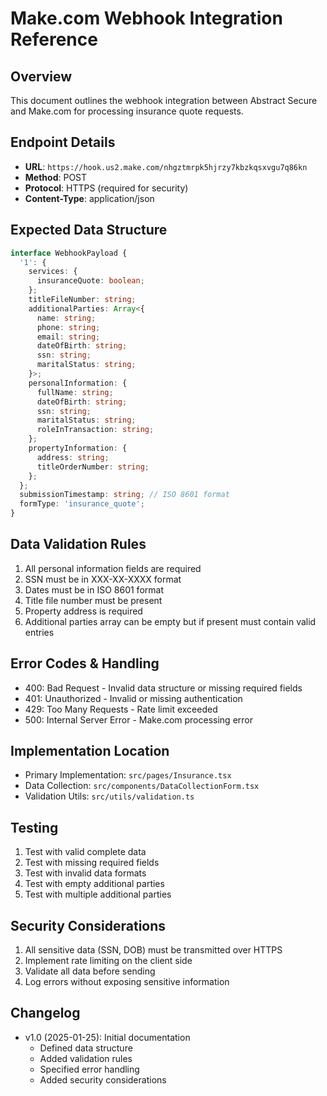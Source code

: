 # Make.com Webhook Integration Reference

## Overview
This document outlines the webhook integration between Abstract Secure and Make.com for processing insurance quote requests.

## Endpoint Details
- **URL**: `https://hook.us2.make.com/nhgztmrpk5hjrzy7kbzkqsxvgu7q86kn`
- **Method**: POST
- **Protocol**: HTTPS (required for security)
- **Content-Type**: application/json

## Expected Data Structure
```typescript
interface WebhookPayload {
  '1': {
    services: {
      insuranceQuote: boolean;
    };
    titleFileNumber: string;
    additionalParties: Array<{
      name: string;
      phone: string;
      email: string;
      dateOfBirth: string;
      ssn: string;
      maritalStatus: string;
    }>;
    personalInformation: {
      fullName: string;
      dateOfBirth: string;
      ssn: string;
      maritalStatus: string;
      roleInTransaction: string;
    };
    propertyInformation: {
      address: string;
      titleOrderNumber: string;
    };
  };
  submissionTimestamp: string; // ISO 8601 format
  formType: 'insurance_quote';
}
```

## Data Validation Rules
1. All personal information fields are required
2. SSN must be in XXX-XX-XXXX format
3. Dates must be in ISO 8601 format
4. Title file number must be present
5. Property address is required
6. Additional parties array can be empty but if present must contain valid entries

## Error Codes & Handling
- 400: Bad Request - Invalid data structure or missing required fields
- 401: Unauthorized - Invalid or missing authentication
- 429: Too Many Requests - Rate limit exceeded
- 500: Internal Server Error - Make.com processing error

## Implementation Location
- Primary Implementation: `src/pages/Insurance.tsx`
- Data Collection: `src/components/DataCollectionForm.tsx`
- Validation Utils: `src/utils/validation.ts`

## Testing
1. Test with valid complete data
2. Test with missing required fields
3. Test with invalid data formats
4. Test with empty additional parties
5. Test with multiple additional parties

## Security Considerations
1. All sensitive data (SSN, DOB) must be transmitted over HTTPS
2. Implement rate limiting on the client side
3. Validate all data before sending
4. Log errors without exposing sensitive information

## Changelog
- v1.0 (2025-01-25): Initial documentation
  - Defined data structure
  - Added validation rules
  - Specified error handling
  - Added security considerations
